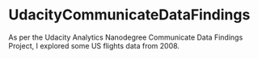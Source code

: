 # UdacityCommunicateDataFindings
As per the Udacity Analytics Nanodegree Communicate Data Findings Project, I explored some US flights data from 2008.
